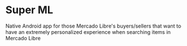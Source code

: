 Super ML
==

Native Android app for those Mercado Libre's buyers/sellers that want to have an extremely personalized experience when searching items in Mercado Libre
